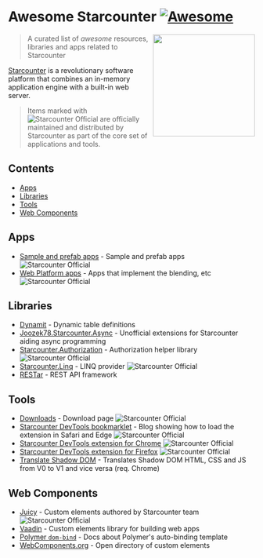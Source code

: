 # Awesome Starcounter [![Awesome](https://awesome.re/badge.svg)](https://awesome.re)

<a href="https://www.starcounter.io"><img src="https://pbs.twimg.com/profile_images/542321946122149888/wLf3o9jy.png" height="208" width="208" align="right"></a>

> A curated list of _awesome_ resources, libraries and apps related to Starcounter

[Starcounter](http://starcounter.io/) is a revolutionary software platform that combines an in-memory application engine with a built-in web server.

> Items marked with ![Starcounter Official][Starcounter Official] are officially maintained and distributed by Starcounter as part of the core set of applications and tools.

## Contents

- [Apps](#apps)
- [Libraries](#libraries)
- [Tools](#tools)
- [Web Components](#web-components)

## Apps

- [Sample and prefab apps](https://github.com/StarcounterApps) - Sample and prefab apps ![Starcounter Official][Starcounter Official]
- [Web Platform apps](https://github.com/search?utf8=%E2%9C%93&q=topic%3Aweb-platform-team+topic%3Aapp+org%3AStarcounter+fork%3Atrue&type=) - Apps that implement the blending, etc ![Starcounter Official][Starcounter Official]

## Libraries

- [Dynamit](https://www.nuget.org/packages/Dynamit/) - Dynamic table definitions
- [Joozek78.Starcounter.Async](https://www.nuget.org/packages/Joozek78.Starcounter.Async/) - Unofficial extensions for Starcounter aiding async programming
- [Starcounter.Authorization](https://www.nuget.org/packages/Starcounter.Authorization/) - Authorization helper library ![Starcounter Official][Starcounter Official]
- [Starcounter.Linq](https://www.nuget.org/packages/Starcounter.Linq/) - LINQ provider ![Starcounter Official][Starcounter Official]
- [RESTar](https://www.nuget.org/packages/RESTar/) - REST API framework

## Tools

- [Downloads](http://downloads.starcounter.com/) - Download page ![Starcounter Official][Starcounter Official]
- [Starcounter DevTools bookmarklet](https://starcounter.io/starcounter-devtools-extension/) - Blog showing how to load the extension in Safari and Edge ![Starcounter Official][Starcounter Official]
- [Starcounter DevTools extension for Chrome](https://chrome.google.com/webstore/detail/starcounter-devtools/mpchkilmmalfopikamgellgdgoidhmnh) ![Starcounter Official][Starcounter Official] 
- [Starcounter DevTools extension for Firefox](https://addons.mozilla.org/en-US/firefox/addon/starcounter-devtools/) ![Starcounter Official][Starcounter Official]
- [Translate Shadow DOM](https://tomalec.github.io/Translate-ShadowDOM/) - Translates Shadow DOM HTML, CSS and JS from V0 to V1 and vice versa (req. Chrome)

## Web Components

- [Juicy](https://github.com/Juicy) - Custom elements authored by Starcounter team ![Starcounter Official][Starcounter Official]
- [Vaadin](https://vaadin.com/elements) - Custom elements library for building web apps
- [Polymer `dom-bind`](https://www.polymer-project.org/1.0/docs/devguide/templates) - Docs about Polymer's auto-binding template
- [WebComponents.org](https://www.webcomponents.org/) - Open directory of custom elements

[Starcounter Official]: https://cdn.rawgit.com/starcounter/awesome-starcounter/master/images/starcounter-official.svg
